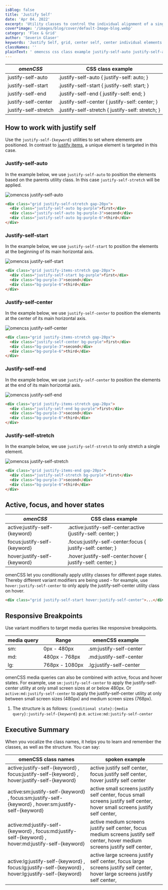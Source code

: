 ```yaml
---
isBlog: false
title: 'Justify Self'
date: 'Apr 04. 2022'
excerpt: 'Utility classes to control the individual alignment of a single grid elements along the horizontal axis.'
cover*image: '/images/blog/cover/default-Image-blog.webp'
category: 'Flex & Grid'
author: 'Severin Glaser'
keywords: 'Justify Self, grid, center self, center individual elements'
classNames: ''
plainText: ' omencss css class example justify-self-auto justify-self-auto justify-self: auto; justify-self-start justify-self-start justify-self: start; justify-self-end justify-self-end justify-self: end; justify-self-center justify-self-center justify-self: center; justify-self-stretch justify-self-stretch justify-self: stretch; how to work with justify self use the justify-self- keyword utilities to set where elements are positioned in contrast to justify items docs flexbox-justify-items a unique element is targeted in this case justify-self-auto in the example below we use justify-self-auto to position the elements based on the parents utility class in this case justify-self-stretch will be applied ! omencss justify-self-auto images docs flex justify-items-stretch webp?style=centerme html div class=grid justify-self-stretch gap-20px div class=justify-self-auto bg-purple first div div class=justify-self-auto bg-purple-3 second div div class=justify-self-auto bg-purple-6 third div div justify-self-start in the example below we use justify-self-start to position the elements at the beginning of its main horizontal axis ! omencss justify-self-start images docs flex justify-self-start webp?style=centerme html div class=grid justify-items-stretch gap-20px div class=justify-self-start bg-purple first div div class=bg-purple-3 second div div class=bg-purple-6 third div div justify-self-center in the example below we use justify-self-center to position the elements at the center of its main horizontal axis ! omencss justify-self-center images docs flex justify-self-center webp?style=centerme html div class=grid justify-items-stretch gap-20px div class=justify-self-center bg-purple first div div class=bg-purple-3 second div div class=bg-purple-6 third div div justify-self-end in the example below we use justify-self-center to position the elements at the end of its main horizontal axis ! omencss justify-self-end images docs flex justify-self-end webp?style=centerme html div class=grid justify-items-stretch gap-20px div class=justify-self-end bg-purple first div div class=bg-purple-3 second div div class=bg-purple-6 third div div justify-self-stretch in the example below we use justify-self-stretch to only stretch a single element ! omencss justify-self-stretch images docs flex justify-self-stretch webp?style=centerme html div class=grid justify-items-end gap-20px div class=justify-self-stretch bg-purple first div div class=bg-purple-3 second div div class=bg-purple-6 third div div active focus and hover states omencss css class example - active:justify-self- keyword active :justify-self-center:active justify-self: center; focus:justify-self- keyword focus :justify-self-center:focus justify-self: center; hover:justify-self- keyword hover :justify-self-center:hover justify-self: center; omencss let you conditionally apply utility classes for different page states thereby different variant modifiers are being used - for example use hover:justify-self-center to only apply the justify-self-center utility class on hover html div class=grid justify-self-start hover:justify-self-center div responsive breakpoints use variant modifiers to target media queries like responsive breakpoints media query range omencss example - - sm: 0px - 480px sm:justify-self-center md: 480px - 768px md:justify-self-center lg: 768px - 1080px lg:justify-self-center omencss media queries can also be combined with active focus and hover states for example use sm:justify-self-center to apply the justify-self-center utility at only small screen sizes at or below 480px or active:md:justify-self-center to apply the justify-self-center utility at only between small screen sizes 480px and medium screen sizes 768px 1 the structure is as follows: conditional state : media query :justify-self- keyword p e active:md:justify-self-center executive summary when you vocalize the class names it helps you to learn and remember the classes as well as the structure you can say: omencss class names spoken example active:justify-self- keyword focus:justify-self- keyword hover:justify-self- keyword active justify self center focus justify self center hover justify self center active:sm:justify-self- keyword focus:sm:justify-self- keyword hover:sm:justify-self- keyword active small screens justify self center focus small screens justify self center hover small screens justify self center active:md:justify-self- keyword focus:md:justify-self- keyword hover:md:justify-self- keyword active medium screens justify self center focus medium screens justify self center hover medium screens justify self center active:lg:justify-self- keyword focus:lg:justify-self- keyword hover:lg:justify-self- keyword active large screens justify self center focus large screens justify self center hover large screens justify self center '
---
```


| _omenCSS_            | CSS class example                                |
| -------------------- | ------------------------------------------------ |
| justify-self-auto    | .justify-self-auto { justify-self: auto; }       |
| justify-self-start   | .justify-self-start { justify-self: start; }     |
| justify-self-end     | .justify-self-end { justify-self: end; }         |
| justify-self-center  | .justify-self-center { justify-self: center; }   |
| justify-self-stretch | .justify-self-stretch { justify-self: stretch; } |

## How to work with justify self

Use the `justify-self-{keyword}` utilities to set where elements are positioned. In contrast to [justify items](/docs/flexbox-justify-items), a unique element is targeted in this case.

### Justify-self-auto

In the example below, we use `justify-self-auto` to position the elements based on the parents utility class. In this case `justify-self-stretch` will be applied.

![omencss justify-self-auto](/images/docs/flex/justify-items-stretch.webp?style=centerme)

```html
<div class="grid justify-self-stretch gap-20px">
  <div class="justify-self-auto bg-purple">first</div>
  <div class="justify-self-auto bg-purple-3">second</div>
  <div class="justify-self-auto bg-purple-6">third</div>
</div>
```

### Justify-self-start

In the example below, we use `justify-self-start` to position the elements at the beginning of its main horizontal axis.

![omencss justify-self-start](/images/docs/flex/justify-self-start.webp?style=centerme)

```html
<div class="grid justify-items-stretch gap-20px">
  <div class="justify-self-start bg-purple">first</div>
  <div class="bg-purple-3">second</div>
  <div class="bg-purple-6">third</div>
</div>
```

### Justify-self-center

In the example below, we use `justify-self-center` to position the elements at the center of its main horizontal axis.

![omencss justify-self-center](/images/docs/flex/justify-self-center.webp?style=centerme)

```html
<div class="grid justify-items-stretch gap-20px">
  <div class="justify-self-center bg-purple">first</div>
  <div class="bg-purple-3">second</div>
  <div class="bg-purple-6">third</div>
</div>
```

### Justify-self-end

In the example below, we use `justify-self-center` to position the elements at the end of its main horizontal axis.

![omencss justify-self-end](/images/docs/flex/justify-self-end.webp?style=centerme)

```html
<div class="grid justify-items-stretch gap-20px">
  <div class="justify-self-end bg-purple">first</div>
  <div class="bg-purple-3">second</div>
  <div class="bg-purple-6">third</div>
</div>
```

### Justify-self-stretch

In the example below, we use `justify-self-stretch` to only stretch a single element.

![omencss justify-self-stretch](/images/docs/flex/justify-self-stretch.webp?style=centerme)

```html
<div class="grid justify-items-end gap-20px">
  <div class="justify-self-stretch bg-purple">first</div>
  <div class="bg-purple-3">second</div>
  <div class="bg-purple-6">third</div>
</div>
```

## Active, focus, and hover states

| _omenCSS_                     | CSS class example                                            |
| ----------------------------- | ------------------------------------------------------------ |
| active:justify-self-{keyword} | .active\:justify-self-center:active {justify-self: center; } |
| focus:justify-self-{keyword}  | .focus\:justify-self-center:focus { justify-self: center; }  |
| hover:justify-self-{keyword}  | .hover\:justify-self-center:hover { justify-self: center; }  |

omenCSS let you conditionally apply utility classes for different page states. Thereby different variant modifiers are being used - for example, use `hover:justify-self-center` to only apply the justify-self-center utility class on hover.

```html
<div class="grid justify-self-start hover:justify-self-center">...</div>
```

## Responsive Breakpoints

Use variant modifiers to target media queries like responsive breakpoints.

| media query | Range          | omenCSS example         |
| ----------- | -------------- | ----------------------- |
| sm:         | 0px - 480px    | .sm:justify-self-center |
| md:         | 480px - 768px  | .md:justify-self-center |
| lg:         | 768px - 1080px | .lg:justify-self-center |

omenCSS media queries can also be combined with active, focus and hover states. For example, use `sm:justify-self-center` to apply the justify-self-center utility at only small screen sizes at or below 480px. Or `active:md:justify-self-center` to apply the justify-self-center utility at only between small screen sizes (480px) and medium screen sizes (768px).

1. The structure is as follows: `{conditional state}:{media query}:justify-self-{keyword}` p.e. `active:md:justify-self-center`

## Executive Summary

When you vocalize the class names, it helps you to learn and remember the classes, as well as the structure. You can say:

| omenCSS class names                                                                                  | spoken example                                                                                                                 |
| ---------------------------------------------------------------------------------------------------- | ------------------------------------------------------------------------------------------------------------------------------ |
| active:justify-self-{keyword} , focus:justify-self-{keyword} , hover:justify-self-{keyword}          | active justify self center, focus justify self center, hover justify self center                                               |
| active:sm:justify-self-{keyword} , focus:sm:justify-self-{keyword} , hover:sm:justify-self-{keyword} | active small screens justify self center, focus small screens justify self center, hover small screens justify self center,    |
| active:md:justify-self-{keyword} , focus:md:justify-self-{keyword} , hover:md:justify-self-{keyword} | active medium screens justify self center, focus medium screens justify self center, hover medium screens justify self center, |
| active:lg:justify-self-{keyword} , focus:lg:justify-self-{keyword} , hover:lg:justify-self-{keyword} | active large screens justify self center, focus large screens justify self center, hover large screens justify self center,    |
